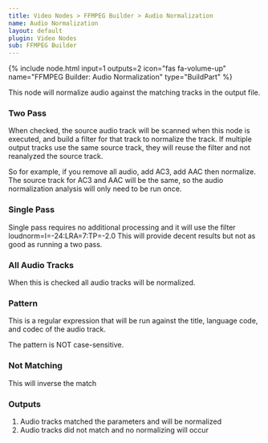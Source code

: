 ```yaml
---
title: Video Nodes > FFMPEG Builder > Audio Normalization
name: Audio Normalization
layout: default
plugin: Video Nodes
sub: FFMPEG Builder
---
```


{% include node.html input=1 outputs=2 icon="fas fa-volume-up" name="FFMPEG Builder: Audio Normalization" type="BuildPart" %}

This node will normalize audio against the matching tracks in the output file.

### Two Pass
When checked, the source audio track will be scanned when this node is executed, and build a filter for that track to normalize the track.  If multiple output tracks use the same source track, they will reuse the filter and not reanalyzed the source track.

So for example, if you remove all audio, add AC3, add AAC then normalize.  The source track for AC3 and AAC will be the same, so the audio normalization analysis will only need to be run once.

### Single Pass
Single pass requires no additional processing and it will use the filter loudnorm=I=-24:LRA=7:TP=-2.0
This will provide decent results but not as good as running a two pass.

### All Audio Tracks
When this is checked all audio tracks will be normalized.

### Pattern
This is a regular expression that will be run against the title, language code, and codec of the audio track.

The pattern is NOT case-sensitive.

### Not Matching
This will inverse the match

### Outputs
1. Audio tracks matched the parameters and will be normalized
2. Audio tracks did not match and no normalizing will occur